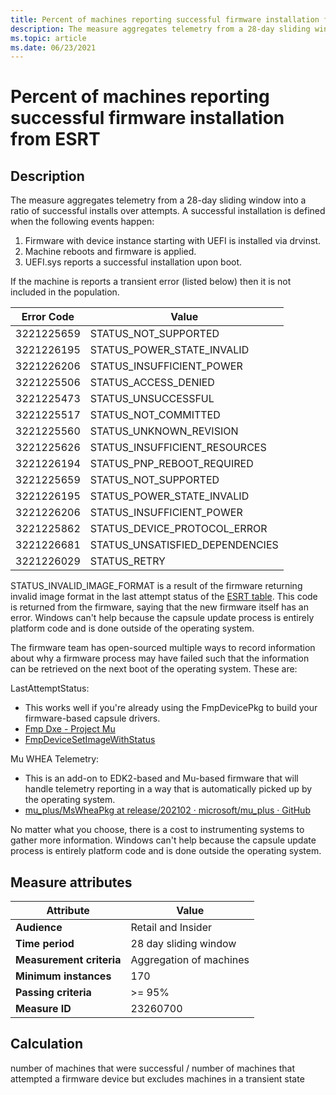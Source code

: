 ```yaml
---
title: Percent of machines reporting successful firmware installation from ESRT
description: The measure aggregates telemetry from a 28-day sliding window into a ratio of successful installs over attempts
ms.topic: article
ms.date: 06/23/2021
---
```

 
# Percent of machines reporting successful firmware installation from ESRT

## Description

The measure aggregates telemetry from a 28-day sliding window into a ratio of successful installs over attempts. A successful installation is defined when the following events happen:

1. Firmware with device instance starting with UEFI is installed via drvinst.
2. Machine reboots and firmware is applied.
3. UEFI.sys reports a successful installation upon boot.

If the machine is reports a transient error (listed below) then it is not included in the population.

|Error Code|Value|
|----|----|
|3221225659| STATUS_NOT_SUPPORTED|
|3221226195| STATUS_POWER_STATE_INVALID|
|3221226206| STATUS_INSUFFICIENT_POWER|
|3221225506| STATUS_ACCESS_DENIED|
|3221225473| STATUS_UNSUCCESSFUL|
|3221225517| STATUS_NOT_COMMITTED|
|3221225560| STATUS_UNKNOWN_REVISION|
|3221225626| STATUS_INSUFFICIENT_RESOURCES|
|3221226194| STATUS_PNP_REBOOT_REQUIRED|
|3221225659| STATUS_NOT_SUPPORTED|
|3221226195| STATUS_POWER_STATE_INVALID|
|3221226206| STATUS_INSUFFICIENT_POWER|
|3221225862| STATUS_DEVICE_PROTOCOL_ERROR|
|3221226681| STATUS_UNSATISFIED_DEPENDENCIES|
|3221226029| STATUS_RETRY|

STATUS_INVALID_IMAGE_FORMAT is a result of the firmware returning invalid image format in the last attempt status of the [ESRT table](../bringup/esrt-table-definition.md). This code is returned from the firmware, saying that the new firmware itself has an error. Windows can't help because the capsule update process is entirely platform code and is done outside of the operating system.

The firmware team has open-sourced multiple ways to record information about why a firmware process may have failed such that the information can be retrieved on the next boot of the operating system. These are:

LastAttemptStatus:
- This works well if you're already using the FmpDevicePkg to build your firmware-based capsule drivers.
- [Fmp Dxe - Project Mu](https://microsoft.github.io/mu/dyn/mu_tiano_plus/FmpDevicePkg/FmpDxe/ReadMe/)
- [FmpDeviceSetImageWithStatus](https://github.com/tianocore/edk2/blob/5531fd48ded1271b8775725355ab83994e4bc77c/FmpDevicePkg/Include/Library/FmpDeviceLib.h#L578)

Mu WHEA Telemetry:
- This is an add-on to EDK2-based and Mu-based firmware that will handle telemetry reporting in a way that is automatically picked up by the operating system.
- [mu_plus/MsWheaPkg at release/202102 · microsoft/mu_plus · GitHub](https://github.com/microsoft/mu_plus/tree/release/202102/MsWheaPkg)

No matter what you choose, there is a cost to instrumenting systems to gather more information. Windows can't help because the capsule update process is entirely platform code and is done outside the operating system.

## Measure attributes

|Attribute|Value|
|----|----|
|**Audience**|Retail and Insider|
|**Time period**|28 day sliding window|
|**Measurement criteria**|Aggregation of machines|
|**Minimum instances**|170|
|**Passing criteria**|>= 95%|
|**Measure ID**|23260700|

## Calculation

number of machines that were successful / 
number of machines that attempted a firmware device but excludes machines in a transient state
